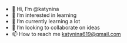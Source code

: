 - 👋 Hi, I’m @katynina
- 👀 I’m interested in learning
- 🌱 I’m currently learning a lot
- 💞️ I’m looking to collaborate on ideas
- 📫 How to reach me katynina619@gmail.com

<!---
katynina/katynina is a ✨ special ✨ repository because its `README.md` (this file) appears on your GitHub profile.
You can click the Preview link to take a look at your changes.
--->

